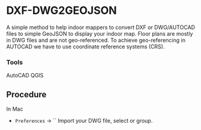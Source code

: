 # DXF-DWG2GEOJSON
A simple method to help indoor mappers to convert DXF or DWG/AUTOCAD files to simple GeoJSON to display your indoor map.
Floor plans are mostly in DWG files and are not geo-referenced.
To achieve geo-referencing in AUTOCAD we have to use coordinate reference systems (CRS).

### Tools
AutoCAD
QGIS

## Procedure
In Mac 
- `Preferences` -> ``
Import your DWG file, select or group.

